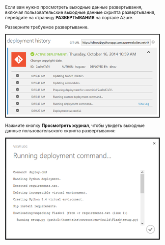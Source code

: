 ﻿Если вам нужно просмотреть выходные данные развертывания, включая пользовательские выходные данные скрипта развертывания, перейдите на страницу **РАЗВЕРТЫВАНИЯ** на портале Azure.

Разверните требуемое развертывание.

![](./media/web-sites-python-troubleshoot-deployment/portal-deployment-history.png)

Нажмите кнопку **Просмотреть журнал**, чтобы увидеть выходные данные пользовательского скрипта развертывания:

![](./media/web-sites-python-troubleshoot-deployment/portal-deployment-log.png)
<!--HONumber=42-->
